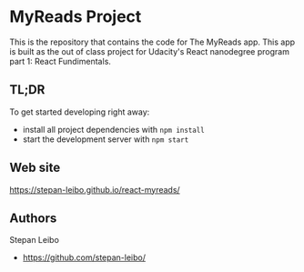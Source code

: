 # MyReads Project

This is the repository that contains the code for The MyReads app. This app is built as the out of class project for Udacity's React nanodegree program part 1: React Fundimentals.

## TL;DR

To get started developing right away:

* install all project dependencies with `npm install`
* start the development server with `npm start`

## Web site

https://stepan-leibo.github.io/react-myreads/

## Authors

Stepan Leibo

* https://github.com/stepan-leibo/

